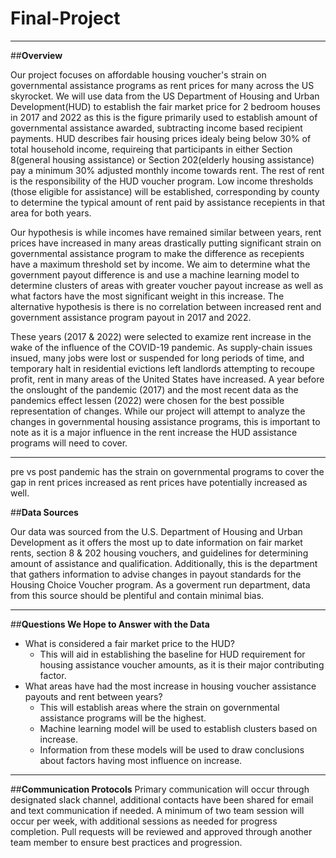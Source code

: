 # Final-Project



------------------------------

##**Overview** 

Our project focuses on affordable housing voucher's strain on governmental assistance programs as rent prices for many across the US skyrocket. We will use data from the US Department of Housing and Urban Development(HUD) to establish the fair market price for 2 bedroom houses in 2017 and 2022 as this is the figure primarily used to establish amount of governmental assistance awarded, subtracting income based recipient payments. HUD describes fair housing prices idealy being below 30% of total household income, requireing that participants in either Section 8(general housing assistance) or Section 202(elderly housing assistance) pay a minimum 30% adjusted monthly income towards rent. The rest of rent is the responsibility of the HUD voucher program. Low income thresholds (those eligible for assistance) will be established, corresponding by county to determine the typical amount of rent paid by assistance recepients in that area for both years. 

Our hypothesis is while incomes have remained similar between years, rent prices have increased in many areas drastically putting significant strain on governmental assistance program to make the difference as recepients have a maximum threshold set by income. We aim to determine what the government payout difference is and use a machine learning model to determine clusters of areas with greater voucher payout increase as well as what factors have the most significant weight in this increase. The alternative hypothesis is there is no correlation between increased rent and government assistance program payout in 2017 and 2022. 

These years (2017 & 2022) were selected to examize rent increase in the wake of the influence of the COVID-19 pandemic. As supply-chain issues insued, many jobs were lost or suspended for long periods of time, and temporary halt in residential evictions left landlords attempting to recoupe profit, rent in many areas of the United States have increased. A year before the onslought of the pandemic (2017) and the most recent data as the pandemics effect lessen (2022) were chosen for the best possible representation of changes. While our project will attempt to analyze the changes in governmental housing assistance programs, this is important to note as it is a major influence in the rent increase the HUD assistance programs will need to cover. 

----------------------------------



pre vs post pandemic has the strain on governmental programs to cover the gap in rent prices increased as rent prices have potentially increased as well.

##**Data Sources**

Our data was sourced from the U.S. Department of Housing and Urban Development as it offers the most up to date information on fair market rents, section 8 & 202 housing vouchers, and guidelines for determining amount of assistance and qualification.
Additionally, this is the department that gathers information to advise changes in payout standards for the Housing Choice Voucher program. As a goverment run department, data from this source should be plentiful and contain minimal bias. 

------------------------------------
##**Questions We Hope to Answer with the Data**
- What is considered a fair market price to the HUD?
   - This will aid in establishing the baseline for HUD requirement for housing assistance voucher amounts, as it is their major contributing factor.
- What areas have had the most increase in housing voucher assistance payouts and rent between years?
  - This will establish areas where the strain on governmental assistance programs will be the highest.
  - Machine learning model will be used to establish clusters based on increase.
  - Information from these models will be used to draw conclusions about factors having most influence on increase.
    
------------------------------------


##**Communication Protocols**
Primary communication will occur through designated slack channel, additional contacts have been shared for email and text communication if needed. A minimum of two team session will occur per week, with additional sessions as needed for progress completion. 
Pull requests will be reviewed and approved through another team member to ensure best practices and progression.







